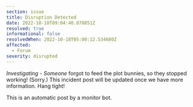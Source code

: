 ```yaml
---
section: issue
title: Disruption Detected
date: 2022-10-18T09:04:40.078851Z
resolved: true
informational: false
resolvedWhen: 2022-10-18T05:00:12.534680Z
affected:
  - Forum
severity: disrupted
---
```

*Investigating* - _Someone_ forgot to feed the plot bunnies, so they stopped working! (Sorry.) This incident post will be updated once we have more information. Hang tight!

This is an automatic post by a monitor bot.
        